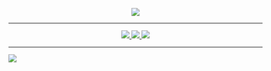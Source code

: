 <p align="center">
  <img src="https://capsule-render.vercel.app/api?type=rect&height=300&color=gradient&text=Hello%20Developer&section=header&reversal=false&textBg=false&fontColor=fff123&fontSize=80&animation=fadeIn&desc=I%20am%20erendabn&descAlignY=80&descSize=25"/>
</p>
<hr/>
<div align="center">
  <a href="https://www.linkedin.com/in/erendaban">
   <img src="https://cdn2.iconfinder.com/data/icons/social-media-2285/512/1_Linkedin_unofficial_colored_svg-64.png"/>
  </a>
  <a href="https://www.instagram.com/erendabn">
   <img src="https://cdn4.iconfinder.com/data/icons/logos-brands-7/512/instagram_icon-instagram_buttoninstegram-64.png"/>
  </a>
  <a href="mailto:eren.daban@hotmail.com">
   <img src="https://cdn4.iconfinder.com/data/icons/miu-black-social-2/60/mail-64.png"/>
  </a>
</div>
<hr/>
 <img src="https://media3.giphy.com/media/v1.Y2lkPTc5MGI3NjExcG42dDF5cmZ5cTExczdkMzVnMG14MmY4dXVpM3FjMW1jemdxN3NubyZlcD12MV9pbnRlcm5hbF9naWZfYnlfaWQmY3Q9Zw/1vlBgKjXEz1jTtsuiH/giphy.gif"/>

